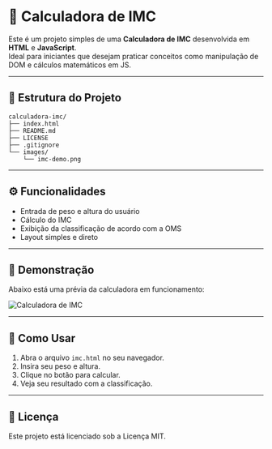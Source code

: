 
# 🧮 Calculadora de IMC

Este é um projeto simples de uma **Calculadora de IMC** desenvolvida em **HTML** e **JavaScript**.  
Ideal para iniciantes que desejam praticar conceitos como manipulação de DOM e cálculos matemáticos em JS.

---

## 📂 Estrutura do Projeto

```
calculadora-imc/
├── index.html
├── README.md
├── LICENSE
├── .gitignore
└── images/
    └── imc-demo.png
```

---

## ⚙️ Funcionalidades

- Entrada de peso e altura do usuário
- Cálculo do IMC
- Exibição da classificação de acordo com a OMS
- Layout simples e direto

---

## 🧪 Demonstração

Abaixo está uma prévia da calculadora em funcionamento:

![Calculadora de IMC](./images/imc-demo.png)

---

## 🚀 Como Usar

1. Abra o arquivo `imc.html` no seu navegador.
2. Insira seu peso e altura.
3. Clique no botão para calcular.
4. Veja seu resultado com a classificação.

---

## 📄 Licença

Este projeto está licenciado sob a Licença MIT.
